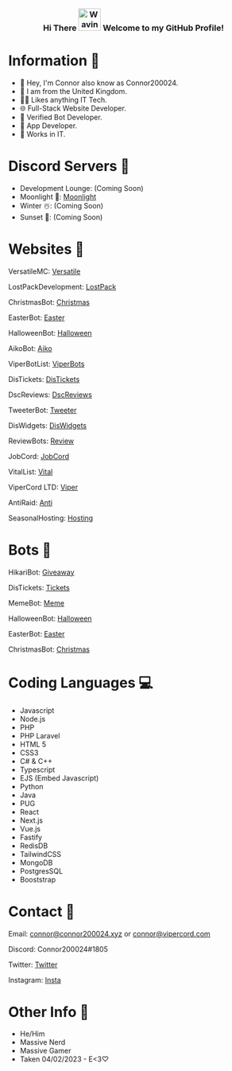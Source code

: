 <h3 align="center">
    Hi There
    <img src="https://raw.githubusercontent.com/nixin72/nixin72/master/wave.gif" 
         alt="Waving hand animated gif"
         height="45"
         width="45" />
    Welcome to my GitHub Profile!
</h3>

# Information 🍿

- 🌱  Hey, I'm Connor also know as Connor200024.
- 👀 I am from the United Kingdom.
- 👨‍💻 Likes anything IT Tech.
- 🌐 Full-Stack Website Developer.
- 🤖 Verified Bot Developer.
- 🤳 App Developer.
- 🥝 Works in IT.

# Discord Servers 🚨
- Development Lounge: (Coming Soon)
- Moonlight 🌙: [Moonlight](https://discord.gg/moonl)
- Winter ☃️: (Coming Soon)
- Sunset 🌅: (Coming Soon)

# Websites 👀

VersatileMC: [Versatile](https://versatilemc.com/)

LostPackDevelopment: [LostPack](https://lost-pack.xyz/)

ChristmasBot: [Christmas](https://christmasbot.xyz/)

EasterBot: [Easter](https://easterbot.xyz/)

HalloweenBot: [Halloween](https://halloweenbot.xyz/)

AikoBot: [Aiko](https://aikobot.xyz/)

ViperBotList: [ViperBots](https://viperbotlist.com/)

DisTickets: [DisTickets](https://distickets.xyz/)

DscReviews: [DscReviews](https://dscreviews.xyz/)

TweeterBot: [Tweeter](https://tweeterbot.xyz/)

DisWidgets: [DisWidgets](https://beta.diswidgets.org/)

ReviewBots: [Review](https://reviewbots.xyz/)

JobCord: [JobCord](https://jobcord.co/)

VitalList: [Vital](https://vitallist.xyz/)

ViperCord LTD: [Viper](https://vipercord.com/)

AntiRaid: [Anti](https://antiraid.xyz/)

SeasonalHosting: [Hosting](https://seasonalhosting.xyz/)

# Bots 🤖

HikariBot: [Giveaway](https://discord.com/api/oauth2/authorize?client_id=1005858718157635634&permissions=149250493504&scope=applications.commands%20bot)

DisTickets: [Tickets](https://discord.com/api/oauth2/authorize?client_id=993163016487063583&permissions=139586825296&scope=applications.commands%20bot)

MemeBot: [Meme](https://discord.com/oauth2/authorize?client_id=991784302553612329&permissions=139623517248&&scope=bot%20applications.commands)

HalloweenBot: [Halloween](https://discord.com/oauth2/authorize?client_id=852564657674649636&permissions=2147863617&scope=bot%20applications.commands)

EasterBot: [Easter](https://discord.com/oauth2/authorize?client_id=810568485905236018&permissions=379968&scope=bot%20applications.commands)

ChristmasBot: [Christmas](https://discord.com/oauth2/authorize?client_id=791761831734804510&permissions=3492928&&scope=bot%20applications.commands)


# Coding Languages 💻

- Javascript
- Node.js
- PHP 
- PHP Laravel
- HTML 5
- CSS3
- C# & C++
- Typescript
- EJS (Embed Javascript)
- Python
- Java
- PUG
- React
- Next.js
- Vue.js
- Fastify
- RedisDB
- TailwindCSS
- MongoDB
- PostgresSQL
- Booststrap

# Contact 📝

Email: connor@connor200024.xyz or connor@vipercord.com

Discord: Connor200024#1805

Twitter: [Twitter](https://twitter.com/Connor200024)

Instagram: [Insta](https://www.instagram.com/connor_200024/)

# Other Info 🤔
- He/Him
- Massive Nerd
- Massive Gamer
- Taken 04/02/2023 - E<3♡
